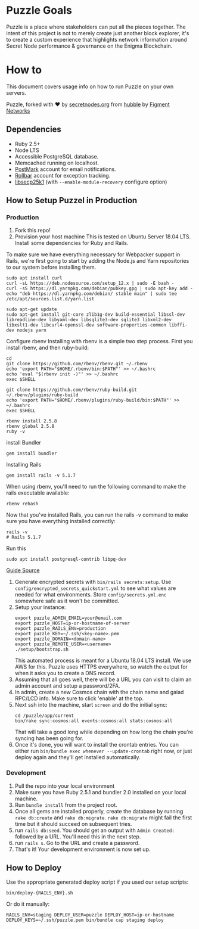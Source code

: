 # Puzzle Goals

Puzzle is a place where stakeholders can put all the pieces together. The intent of this project is not to merely create just another block explorer, it's to create a custom experience that highlights network information around Secret Node performance & governance on the Enigma Blockchain.

# How to
This document covers usage info on how to run Puzzle on your own servers.

Puzzle, forked with :heart: by [secretnodes.org](https://secretnodes.org) from [hubble](https://github.com/figment-networks/hubble) by [Figment Networks](https://github.com/figment-networks/)


## Dependencies

- Ruby 2.5+
- Node LTS
- Accessible PostgreSQL database.
- Memcached running on localhost.
- [PostMark](https://postmarkapp.com) account for email notifications.
- [Rollbar](https://rollbar.com) account for exception tracking.
- [libsecp25k1](https://github.com/bitcoin-core/secp256k1) (with `--enable-module-recovery` configure option)


## How to Setup Puzzel in Production

### Production

1. Fork this repo!
1. Provision your host machine
This is tested on Ubuntu Server 18.04 LTS.
Install some dependencies for Ruby and Rails.

To make sure we have everything necessary for Webpacker support in Rails, we're first going to start by adding the Node.js and Yarn repositories to our system before installing them.

```
sudo apt install curl
curl -sL https://deb.nodesource.com/setup_12.x | sudo -E bash -
curl -sS https://dl.yarnpkg.com/debian/pubkey.gpg | sudo apt-key add -
echo "deb https://dl.yarnpkg.com/debian/ stable main" | sudo tee /etc/apt/sources.list.d/yarn.list

sudo apt-get update
sudo apt-get install git-core zlib1g-dev build-essential libssl-dev libreadline-dev libyaml-dev libsqlite3-dev sqlite3 libxml2-dev libxslt1-dev libcurl4-openssl-dev software-properties-common libffi-dev nodejs yarn
```
Configure rbenv
Installing with rbenv is a simple two step process. First you install rbenv, and then ruby-build:

```
cd
git clone https://github.com/rbenv/rbenv.git ~/.rbenv
echo 'export PATH="$HOME/.rbenv/bin:$PATH"' >> ~/.bashrc
echo 'eval "$(rbenv init -)"' >> ~/.bashrc
exec $SHELL

git clone https://github.com/rbenv/ruby-build.git ~/.rbenv/plugins/ruby-build
echo 'export PATH="$HOME/.rbenv/plugins/ruby-build/bin:$PATH"' >> ~/.bashrc
exec $SHELL

rbenv install 2.5.8
rbenv global 2.5.8
ruby -v
```
install Bundler
```
gem install bundler
```
Installing Rails
```
gem install rails -v 5.1.7
```

When using rbenv, you'll need to run the following command to make the rails executable available:

```
rbenv rehash
```
Now that you've installed Rails, you can run the rails -v command to make sure you have everything installed correctly:
```
rails -v
# Rails 5.1.7
```

Run this
```
sudo apt install postgresql-contrib libpq-dev
```

[Guide Source](https://gorails.com/setup/ubuntu/18.04)

1. Generate encrypted secrets with `bin/rails secrets:setup`. Use `config/encrypted_secrets_quickstart.yml` to see what values are needed for what environments. Store `config/secrets.yml.enc` somewhere safe as it won't be committed.
1. Setup your instance:
    ```
    export puzzle_ADMIN_EMAIL=your@email.com
    export puzzle_HOST=ip-or-hostname-of-server
    export puzzle_RAILS_ENV=production
    export puzzle_KEY=~/.ssh/<key-name>.pem
    export puzzle_DOMAIN=<domain-name>
    export puzzle_REMOTE_USER=<username>
    ./setup/bootstrap.sh
    ```
    This automated process is meant for a Ubuntu 18.04 LTS install. We use AWS for this. Puzzle uses HTTPS everywhere, so watch the output for when it asks you to create a DNS record.
1. Assuming that all goes well, there will be a URL you can visit to claim an admin account and setup a password/2FA.
1. In admin, create a new Cosmos chain with the chain name and gaiad RPC/LCD info. Make sure to click 'enable' at the top.
1. Next ssh into the machine, start `screen` and do the initial sync:
    ```
    cd /puzzle/app/current
    bin/rake sync:cosmos:all events:cosmos:all stats:cosmos:all
    ```
    That will take a good long while depending on how long the chain you're syncing has been going for.
1. Once it's done, you will want to install the crontab entries. You can either run `bin/bundle exec whenever --update-crontab` right now, or just deploy again and they'll get installed automatically.

### Development
1. Pull the repo into your local environment
2. Make sure you have Ruby 2.5.1 and bundler 2.0 installed on your local machine. 
3. Run `bundle install` from the project root.
4. Once all gems are installed properly, create the database by running `rake db:create` and `rake db:migrate`. `rake db:migrate` might fail the first time but it should succeed on subsequent tries. 
5. run `rails db:seed`. You should get an output with `Admin Created:` followed by a URL. You'll need this in the next step. 
6. run `rails s`. Go to the URL and create a password. 
7. That's it! Your development environment is now set up. 

## How to Deploy

Use the appropriate generated deploy script if you used our setup scripts:

```
bin/deploy-{RAILS_ENV}.sh
```

Or do it manually:

```
RAILS_ENV=staging DEPLOY_USER=puzzle DEPLOY_HOST=ip-or-hostname DEPLOY_KEYS=~/.ssh/puzzle.pem bin/bundle cap staging deploy
```
